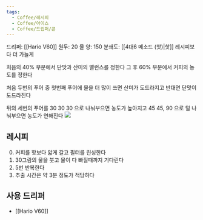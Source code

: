 ```yaml
---
tags:
  - Coffee/레시피
  - Coffee/아이스
  - Coffee/드립퍼/콘
---
```

드리퍼: [[Hario V60]]
원두: 20
물 양: 150
분쇄도: [[4대6 메소드 (핫)|핫]] 레시피보다 더 가늘게

처음의 40% 부분에서 단맛과 산미의 밸런스를 정한다
그 후 60% 부분에서 커피의 농도를 정한다

처음 두번의 푸어 중 첫번째 푸어에 물을 더 많이 쓰면 산미가 도드라지고 반대면 단맛이 도드라진다

뒤의 세번의 푸어를 30 30 30 으로 나눠부으면 농도가 높아지고 45 45, 90 으로 덜 나눠부으면 농도가 연해진다
![](https://youtu.be/wmCW8xSWGZY?si=wJWRX02udIb976wf)
## 레시피
0. 커피를 핫보다 앏게 갈고 필터를 린싱한다
1. 30그람의 물을 붓고 물이 다 빠질때까지 기다린다
2. 5번 반복한다
3. 추출 시간은 약 3분 정도가 적당하다
## 사용 드리퍼
 - [[Hario V60]]